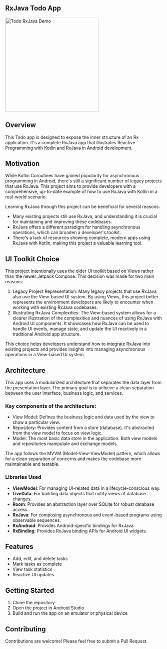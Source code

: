 ## RxJava Todo App
<img src="https://github.com/nelsonquintanilla/todo-rxjava/blob/main/todo_rxjava_demo.gif" width="300" alt="Todo RxJava Demo">

## Overview
This Todo app is designed to expose the inner structure of an Rx application. It's a complete RxJava app that illustrates Reactive Programming with Kotlin and RxJava in Android development.

## Motivation
While Kotlin Coroutines have gained popularity for asynchronous programming in Android, there's still a significant number of legacy projects that use RxJava. This project aims to provide developers with a comprehensive, up-to-date example of how to use RxJava with Kotlin in a real-world scenario.

Learning RxJava through this project can be beneficial for several reasons:

* Many existing projects still use RxJava, and understanding it is crucial for maintaining and improving these codebases.
* RxJava offers a different paradigm for handling asynchronous operations, which can broaden a developer's toolkit.
* There's a lack of resources showing complete, modern apps using RxJava with Kotlin, making this project a valuable learning tool.

## UI Toolkit Choice
This project intentionally uses the older UI toolkit based on Views rather than the newer Jetpack Compose. This decision was made for two main reasons:

1. Legacy Project Representation: Many legacy projects that use RxJava also use the View-based UI system. By using Views, this project better represents the environment developers are likely to encounter when working with existing RxJava codebases.
2. Illustrating RxJava Complexities: The View-based system allows for a clearer illustration of the complexities and nuances of using RxJava with Android UI components. It showcases how RxJava can be used to handle UI events, manage state, and update the UI reactively in a traditional Android app structure.

This choice helps developers understand how to integrate RxJava into existing projects and provides insights into managing asynchronous operations in a View-based UI system.

## Architecture
This app uses a modularized architecture that separates the data layer from the presentation layer. The primary goal is to achieve a clean separation between the user interface, business logic, and services.

### Key components of the architecture:
* View Model: Defines the business logic and data used by the view to show a particular view.
* Repository: Provides content from a store (database). It's abstracted from the view model to focus on view logic.
* Model: The most basic data store in the application. Both view models and repositories manipulate and exchange models.

The app follows the MVVM (Model-View-ViewModel) pattern, which allows for a clean separation of concerns and makes the codebase more maintainable and testable.

### Libraries Used
* **ViewModel**: For managing UI-related data in a lifecycle-conscious way.
* **LiveData**: For building data objects that notify views of database changes.
* **Room**: Provides an abstraction layer over SQLite for robust database access.
* **RxJava**: For composing asynchronous and event-based programs using observable sequences.
* **RxAndroid**: Provides Android-specific bindings for RxJava.
* **RxBinding**: Provides RxJava binding APIs for Android UI widgets.

## Features
* Add, edit, and delete tasks
* Mark tasks as complete
* View task statistics
* Reactive UI updates

## Getting Started
1. Clone the repository
2. Open the project in Android Studio
3. Build and run the app on an emulator or physical device

## Contributing
Contributions are welcome! Please feel free to submit a Pull Request.
